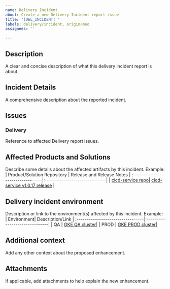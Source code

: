 ```yaml
---
name: Delivery Incident
about: Create a new Delivery Incident report issue
title: "[DEL_INCIDENT] "
labels: delivery/incident, origin/meo
assignees: ''

---
```


## Description
A clear and concise description of what this delivery incident report is about.

## Incident Details
A comprehensive description about the reported incident.
 
## Issues
### Delivery 
Reference to affected Delivery report issues.

## Affected Products and Solutions
Describe some details about the affected artifacts by this incident. Example: 
| Product/Solution  Repository  | Release and Release Notes |
:---------------------------------|:------------------------------|
| [cicd-service repo](https://github.com/AlticeLabsProjects/cicd-service)| [cicd-service v1.0.17 release](https://github.com/AlticeLabsProjects/cicd-service/releases/tag/v1.0.17) |

## Delivery incident environment
Description or link to the environment(s) affected by this incident. Example: 
| Environment| Description/Link |
:---------------------------------|:------------------------------|
| QA | [GKE QA cluster](https://console.cloud.google.com/kubernetes/clusters/details/europe-west1-b/cicd-dev/details?project=cicd-328412)|
| PROD | [GKE PROD cluster](https://console.cloud.google.com/kubernetes/clusters/details/europe-west1/cicd-ha/details?project=cicd-328412)|

## Additional context
Add any other context about the proposed enhancement.

## Attachments
If applicable, add attachments to help explain the new enhancement.
